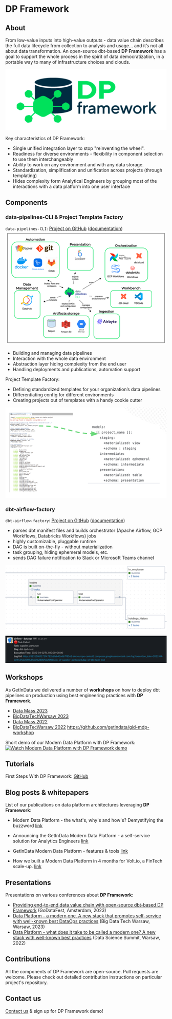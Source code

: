 # DP Framework

## About
From low-value inputs into high-value outputs - data value chain describes the full data lifecycle from collection to analysis and usage… and it’s not all about data transformation. 
An open-source dbt-based **DP Framework** has a goal to support the whole process in the spirit of data democratization, in a portable way to many of infrastructure choices and clouds.

![dp_framework_logo.png](images/dp_framework_logo.png)

Key characteristics of DP Framework:
* Single unified integration layer to stop "reinventing the wheel".
* Readiness for diverse environments - flexibility in component selection to use them interchangeably
* Ability to work on any environment and with any data storage.
* Standardization, simplification and unification across projects (through templating)
* Hides complexity form Analytical Engineers by grouping most of the interactions with a data platform into one user interface

## Components

### data-pipelines-CLI & Project Template Factory

`data-pipelines-CLI`: [Project on GitHub](https://github.com/getindata/data-pipelines-cli) ([documentation](https://data-pipelines-cli.readthedocs.io/en/latest/index.html))
![img.png](images/data-pipelines-cli-diagram.png)

* Building and managing data pipelines
* Interaction with the whole data environment
* Abstraction layer hiding complexity from the end user
* Handling deployments and publications, automation support

Project Template Factory:
* Defining standardized templates for your organization’s data pipelines
* Differentiating config for different environments
* Creating projects out of templates with a handy cookie cutter

![project-template-factory.png](images/project-template-factory.png)

### dbt-airflow-factory

`dbt-airflow-factory`: [Project on GitHub](https://github.com/getindata/dbt-airflow-factory/) ([documentation](https://dbt-airflow-factory.readthedocs.io/en/latest/index.html))

* parses dbt manifest files and builds orchestrator (Apache Airflow, GCP Workflows, Databricks Workflows) jobs
* highly customizable, pluggable runtime 
* DAG is built on-the-fly - without materialization
* task grouping, hiding ephemeral models, etc.
* sends DAG failure notification to Slack or Microsoft Teams channel

![dbt_to_DAG.png](images/dbt_to_DAG.png)

![img_1.png](images/dag_failure_notifications.png)

## Workshops

As GetInData we delivered a number of **workshops** on how to deploy dbt pipelines on production using best engineering practices with **DP Framework**.

* [Data Mass 2023](https://summit.datamass.io/build-reliable-data-pipelines-using-modern-data-stack-in-the-cloud-2023/)
* [BigDataTechWarsaw 2023](https://bigdatatechwarsaw.eu/build-data-pipelines-stack-in-the-cloud/)
* [Data Mass 2022](https://summit.datamass.io/datamass-gdansk-summit-2022-archive/#agenda)
* [BigDataTecWarsaw 2022](https://bigdatatechwarsaw.eu/modern-data-pipelines-with-dbt/)
https://github.com/getindata/gid-mdp-workshop

Short demo of our Modern Data Platform with DP Framework:
[![Watch Modern Data Platform with DP Framework demo](https://img.youtube.com/vi/ECpRKXH243k/0.jpg)](https://www.youtube.com/watch?v=ECpRKXH243k)

## Tutorials
First Steps With DP Framework: [GitHub](https://github.com/getindata/first-steps-with-data-pipelines) 


## Blog posts & whitepapers

List of our publications on data platform architectures leveraging **DP Framework**:

* Modern Data Platform - the what's, why's and how's? Demystifying the buzzword [link](https://getindata.com/blog/modern-data-platform-what-why-how-demystifying-buzzword)

* Announcing the GetInData Modern Data Platform -  a self-service solution for Analytics Engineers [link](https://getindata.com/blog/announcing-getindata-modern-data-platform-self-service-solution-analytics-engineers)

* GetInData Modern Data Platform - features & tools [link](https://getindata.com/blog/getindata-modern-data-platform-features-tools)

* How we built a Modern Data Platform in 4 months for Volt.io, a FinTech scale-up. [link](https://getindata.com/blog/how-we-built-modern-data-platform-for-fintech-scale-up/)

## Presentations

Presentations on various conferences about **DP Framework**: 
* [Providing end-to-end data value chain with open-source dbt-based DP Framework](https://godatafest.com/broadcasts/providing-end-to-end-data-value-chain-open-source-dbt-based-dp-framework/) (GoDataFest, Amsterdam, 2023)
* [Data Platform - a modern one. A new stack that promotes self-service with well-known best DataOps practices](https://bigdatatechwarsaw.eu/agenda-2023/) (Big Data Tech Warsaw, Warsaw, 2023)
* [Data Platform - what does it take to be called a modern one? A new stack with well-known best practices](https://dssconf.pl/en/#agenda-section) (Data Science Summit, Warsaw, 2022)

## Contributions

All the components of DP Framework are open-source. Pull requests are welcome. Please check out detailed contribution instructions on particular project's repository.


## Contact us
[Contact us](https://getindata.com/estimate) & sign up for DP Framework demo! 
